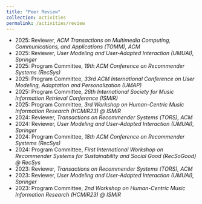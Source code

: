 ```yaml
---
title: "Peer Review"
collection: activities
permalink: /activities/review
---
```


* 2025: Reviewer, <i>ACM Transactions on Multimedia Computing, Communications, and Applications (TOMM), ACM</i>
* 2025: Reviewer, <i>User Modeling and User-Adapted Interaction (UMUAI), Springer</i>
* 2025: Program Committee, <i>19th ACM Conference on Recommender Systems (RecSys)</i>
* 2025: Program Committee, <i>33rd ACM International Conference on User Modeling, Adaptation and Personalization (UMAP)</i>
* 2025: Program Committee, <i>26th International Society for Music Information Retrieval Conference (ISMIR)</i>
* 2025: Program Committee, <i>3rd Workshop on Human-Centric Music Information Research (HCMIR23) @ ISMIR</i>
* 2024: Reviewer, <i>Transactions on Recommender Systems (TORS), ACM</i>
* 2024: Reviewer, <i>User Modeling and User-Adapted Interaction (UMUAI), Springer</i>
* 2024: Program Committee, <i>18th ACM Conference on Recommender Systems (RecSys)</i>
* 2024: Program Committee, <i>First International Workshop on Recommender Systems for Sustainability and Social Good (RecSoGood) @ RecSys</i>
* 2023: Reviewer, <i>Transactions on Recommender Systems (TORS), ACM</i>
* 2023: Reviewer, <i>User Modeling and User-Adapted Interaction (UMUAI), Springer</i>
* 2023: Program Committee, <i>2nd Workshop on Human-Centric Music Information Research (HCMIR23) @ ISMIR</i>